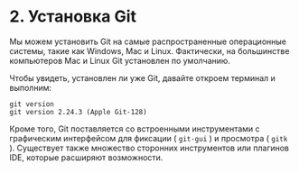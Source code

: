 # 2. Установка Git

Мы можем установить Git на самые распространенные операционные системы, такие как Windows, Mac и Linux. Фактически, на большинстве компьютеров Mac и Linux Git установлен по умолчанию.

Чтобы увидеть, установлен ли уже Git, давайте откроем терминал и выполним:

```
git version
git version 2.24.3 (Apple Git-128)
```

Кроме того, Git поставляется со встроенными инструментами с графическим интерфейсом для фиксации ( `git-gui` ) и просмотра ( `gitk` ). Существует также множество сторонних инструментов или плагинов IDE, которые расширяют возможности.